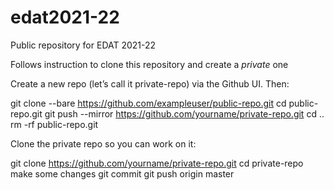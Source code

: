 # edat2021-22
Public repository for EDAT 2021-22


Follows instruction to clone this repository and create a *private* one

Create a new repo (let’s call it private-repo) via the Github UI. Then:

git clone --bare https://github.com/exampleuser/public-repo.git
cd public-repo.git
git push --mirror https://github.com/yourname/private-repo.git
cd ..
rm -rf public-repo.git

Clone the private repo so you can work on it:

git clone https://github.com/yourname/private-repo.git
cd private-repo
make some changes
git commit
git push origin master
